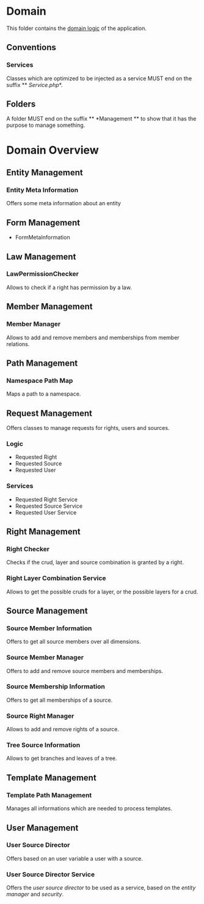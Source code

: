 # Domain
This folder contains the [domain logic](https://en.wikipedia.org/wiki/Business_logic) of the application.

## Conventions
### Services
Classes which are optimized to be injected as a service MUST end on the suffix ** *Service.php**.
## Folders
A folder MUST end on the suffix ** *Management ** to show that it has the purpose to manage something.

# Domain Overview

## Entity Management
### Entity Meta Information ###
Offers some meta information about an entity

## Form Management
- FormMetaInformation

## Law Management
### LawPermissionChecker ###
Allows to check if a right has permission by a law.

## Member Management
### Member Manager ###
Allows to add and remove members and memberships from member relations.

## Path Management

### Namespace Path Map ###
Maps a path to a namespace.

## Request Management

Offers classes to manage requests for rights, users and sources.

### Logic
- Requested Right
- Requested Source
- Requested User

### Services
- Requested Right Service
- Requested Source Service
- Requested User Service

## Right Management
### Right Checker ###
Checks if the crud, layer and source combination is granted by a right.
### Right Layer Combination Service ###
Allows to get the possible cruds for a layer, or the possible layers for a crud.
## Source Management
### Source Member Information ###
Offers to get all source members over all dimensions.
### Source Member Manager
Offers to add and remove source members and memberships.
### Source Membership Information
Offers to get all memberships of a source.
### Source Right Manager
Allows to add and remove rights of a source.
### Tree Source Information
Allows to get branches and leaves of a tree.
## Template Management
### Template Path Management
Manages all informations which are needed to process templates.
## User Management
### User Source Director
Offers based on an user variable a user with a source.
### User Source Director Service
Offers the _user source director_ to be used as a service, based on the _entity manager_ and _security_.
